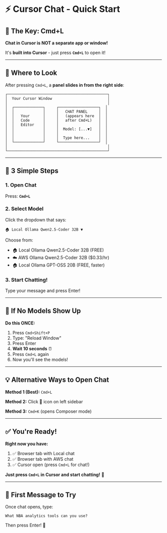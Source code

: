 # ⚡ Cursor Chat - Quick Start

## 🎯 The Key: Cmd+L

**Chat in Cursor is NOT a separate app or window!**

It's **built into Cursor** - just press **`Cmd+L`** to open it!

---

## 📍 Where to Look

After pressing `Cmd+L`, a **panel slides in from the right side**:

```
┌─────────────────────────────────────────────┐
│  Your Cursor Window                         │
│                                             │
│  ┌─────────────┐     ┌──────────────────┐  │
│  │             │     │   CHAT PANEL     │  │
│  │   Your      │     │   (appears here  │  │
│  │   Code      │     │   after Cmd+L)   │  │
│  │   Editor    │     │                  │  │
│  │             │     │  Model: [...▼]   │  │
│  │             │     │                  │  │
│  │             │     │  Type here...    │  │
│  └─────────────┘     └──────────────────┘  │
│                                             │
└─────────────────────────────────────────────┘
```

---

## 🚀 3 Simple Steps

### **1. Open Chat**
Press: **`Cmd+L`**

### **2. Select Model**
Click the dropdown that says:
```
🏠 Local Ollama Qwen2.5-Coder 32B ▼
```

Choose from:
- 🏠 Local Ollama Qwen2.5-Coder 32B (FREE)
- ☁️ AWS Ollama Qwen2.5-Coder 32B ($0.33/hr)
- 🏠 Local Ollama GPT-OSS 20B (FREE, faster)

### **3. Start Chatting!**
Type your message and press Enter!

---

## 🔄 If No Models Show Up

**Do this ONCE:**

1. Press `Cmd+Shift+P`
2. Type: "Reload Window"
3. Press Enter
4. **Wait 10 seconds** ⏰
5. Press `Cmd+L` again
6. Now you'll see the models!

---

## 💡 Alternative Ways to Open Chat

**Method 1 (Best):** `Cmd+L`

**Method 2:** Click 💬 icon on left sidebar

**Method 3:** `Cmd+K` (opens Composer mode)

---

## ✅ You're Ready!

**Right now you have:**
1. ✅ Browser tab with Local chat
2. ✅ Browser tab with AWS chat
3. ✅ Cursor open (press `Cmd+L` for chat!)

**Just press `Cmd+L` in Cursor and start chatting!** 🎉

---

## 🧪 First Message to Try

Once chat opens, type:
```
What NBA analytics tools can you use?
```

Then press Enter! 🚀


